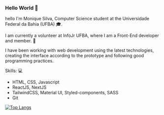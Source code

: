 ### Hello World 👋

<!--
**moniquedsilva/moniquedsilva** is a ✨ _special_ ✨ repository because its `README.md` (this file) appears on your GitHub profile.

Here are some ideas to get you started:

- 🔭 I’m currently working on ...
- 🌱 I’m currently learning ...
- 👯 I’m looking to collaborate on ...
- 🤔 I’m looking for help with ...
- 💬 Ask me about ...
- 📫 How to reach me: ...
- 😄 Pronouns: ...
- ⚡ Fun fact: ...
-->

hello
I'm Monique Silva, Computer Science student at the Universidade Federal da Bahia (UFBA) 🎓.

I am currently a volunteer at InfoJr UFBA, where I am a Front-End developer and member. 💚

I have been working with web development using the latest technologies, creating the interface according to the prototype and following good programming practices.

Skills: :computer:
- HTML, CSS, Javascript
- ReactJS, NextJS
- TailwindCSS, Material UI, Styled-components, SASS
- Git

[![Top Langs](https://github-readme-stats.vercel.app/api/top-langs/?username=moniquedsilva&layout=compact&theme=github_dark)](https://github.com/anuraghazra/github-readme-stats)
